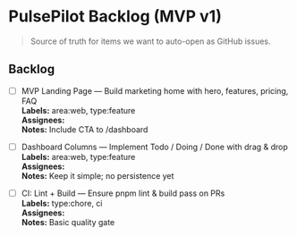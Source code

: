 # PulsePilot Backlog (MVP v1)

> Source of truth for items we want to auto-open as GitHub issues.

## Backlog

- [ ] MVP Landing Page — Build marketing home with hero, features, pricing, FAQ  
  **Labels:** area:web, type:feature  
  **Assignees:**  
  **Notes:** Include CTA to /dashboard

- [ ] Dashboard Columns — Implement Todo / Doing / Done with drag & drop  
  **Labels:** area:web, type:feature  
  **Assignees:**  
  **Notes:** Keep it simple; no persistence yet

- [ ] CI: Lint + Build — Ensure pnpm lint & build pass on PRs  
  **Labels:** type:chore, ci  
  **Assignees:**  
  **Notes:** Basic quality gate

